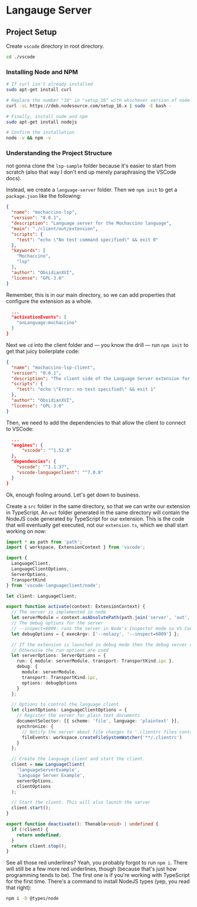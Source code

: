# Langauge Server
<elab about language servers>

## Project Setup
Create `vscode` directory in root directory.
``` sh
cd ./vscode
```

### Installing Node and NPM
```sh
# If curl isn't already installed
sudo apt-get install curl

# Replace the number "16" in "setup_16" with whichever version of node you want to install
curl -sL https://deb.nodesource.com/setup_16.x | sudo -E bash -

# Finally, install node and npm
sudo apt-get install nodejs

# Confirm the installation
node -v && npm -v
```

### Understanding the Project Structure
not gonna clone the `lsp-sample` folder because it's easier to start from scratch (also that way I don't end up merely paraphrasing the VSCode docs).

Instead, we create a `language-server` folder.
Then we `npm init` to get a `package.json` like the following:
```json
{
  "name": "mochaccino-lsp",
  "version": "0.0.1",
  "description": "Language server for the Mochaccino language",
  "main": "./client/out/extension",
  "scripts": {
    "test": "echo \"No test command specified\" && exit 0"
  },
  "keywords": [
    "Mochaccino",
    "lsp"
  ],
  "author": "ObsidianXVI",
  "license": "GPL-3.0"
}
```
Remember, this is in our main directory, so we can add properties that configure the extension as a whole.
```json
  ...
  "activationEvents": [
    "onLanguage:mochaccino"
  ]
}
```
Next we `cd` into the client folder and — you know the drill — run `npm init` to get that juicy boilerplate code:
```json
{
  "name": "mochaccino-lsp-client",
  "version": "0.0.1",
  "description": "The client side of the Language Server extension for Mochaccino",
  "scripts": {
    "test": "echo \"Error: no test specified\" && exit 1"
  },
  "author": "ObsidianXVI",
  "license": "GPL-3.0"
}
```
Then, we need to add the dependencies to that allow the client to connect to VSCode:
```json
  ...
  "engines": {
      "vscode": "^1.52.0"
  },
  "dependencies": {
    "vscode": "^1.1.37",
    "vscode-languageclient": "^7.0.0"
  }
}
```

Ok, enough fooling around. Let's get down to business.

Create a `src` folder in the same directory, so that we can write our extension in TypeScript. An `out` folder generated in the same directory will contain the NodeJS code generated by TypeScript for our extension. This is the code that will eventually get executed, not our `extension.ts`, which we shall start working on now:
```ts
import * as path from 'path';
import { workspace, ExtensionContext } from 'vscode';

import {
  LanguageClient,
  LanguageClientOptions,
  ServerOptions,
  TransportKind
} from 'vscode-languageclient/node';

let client: LanguageClient;

export function activate(context: ExtensionContext) {
  // The server is implemented in node
  let serverModule = context.asAbsolutePath(path.join('server', 'out', 'server.js'));
  // The debug options for the server
  // --inspect=6009: runs the server in Node's Inspector mode so VS Code can attach to the server for debugging
  let debugOptions = { execArgv: ['--nolazy', '--inspect=6009'] };

  // If the extension is launched in debug mode then the debug server options are used
  // Otherwise the run options are used
  let serverOptions: ServerOptions = {
    run: { module: serverModule, transport: TransportKind.ipc },
    debug: {
      module: serverModule,
      transport: TransportKind.ipc,
      options: debugOptions
    }
  };

  // Options to control the language client
  let clientOptions: LanguageClientOptions = {
    // Register the server for plain text documents
    documentSelector: [{ scheme: 'file', language: 'plaintext' }],
    synchronize: {
      // Notify the server about file changes to '.clientrc files contained in the workspace
      fileEvents: workspace.createFileSystemWatcher('**/.clientrc')
    }
  };

  // Create the language client and start the client.
  client = new LanguageClient(
    'languageServerExample',
    'Language Server Example',
    serverOptions,
    clientOptions
  );

  // Start the client. This will also launch the server
  client.start();
}

export function deactivate(): Thenable<void> | undefined {
  if (!client) {
    return undefined;
  }
  return client.stop();
}
```
See all those red underlines? Yeah, you probably forgot to run `npm i`. There will still be a few more red underlines, though (because that's just how programming tends to be). The first one is if you're working with TypeScript for the first time. There's a command to install NodeJS types (yep, you read that right):
```sh
npm i -D @types/node
```